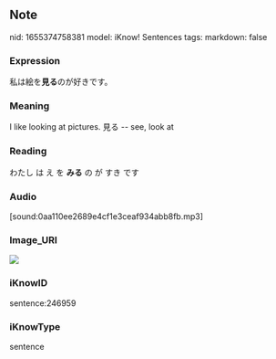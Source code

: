 ## Note
nid: 1655374758381
model: iKnow! Sentences
tags: 
markdown: false

### Expression
私は絵を<b>見る</b>のが好きです。

### Meaning
I like looking at pictures.
見る -- see, look at

### Reading
わたし は え を <b>みる</b> の が すき です

### Audio
[sound:0aa110ee2689e4cf1e3ceaf934abb8fb.mp3]

### Image_URI
<img src="3cd89e12c220c61640273a27d8d567f4.jpg">

### iKnowID
sentence:246959

### iKnowType
sentence
